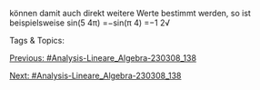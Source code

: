 können damit auch direkt weitere Werte bestimmt werden, so ist beispielsweise
sin(5
4π) =−sin(π
4) =−1
2√

   Tags & Topics:
   

[Previous: #Analysis-Lineare_Algebra-230308_138](Analysis-Lineare_Algebra-230308_138.md)

[Next: #Analysis-Lineare_Algebra-230308_138](Analysis-Lineare_Algebra-230308_138.md)